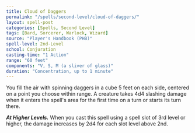 ```yaml
---
title: Cloud of Daggers
permalink: "/spells/second-level/cloud-of-daggers/"
layout: spell-post
categories: [Spells, Second Level]
tags: [Bard, Sorcerer, Warlock, Wizard]
source: "Player's Handbook (PHB)"
spell-level: 2nd-Level
school: Conjuration
casting-time: "1 Action"
range: "60 feet"
components: "V, S, M (a sliver of glass)"
duration: "Concentration, up to 1 minute"
---
```


You fill the air with spinning daggers in a cube 5 feet on each side, centered on a point you choose within range. A creature takes 4d4 slashing damage when it enters the spell's area for the first time on a turn or starts its turn there.

***At Higher Levels.*** When you cast this spell using a spell slot of 3rd level or higher, the damage increases by 2d4 for each slot level above 2nd.